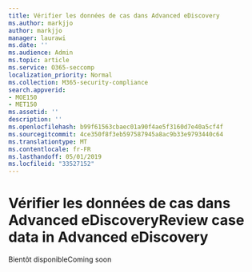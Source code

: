 ```yaml
---
title: Vérifier les données de cas dans Advanced eDiscovery
ms.author: markjjo
author: markjjo
manager: laurawi
ms.date: ''
ms.audience: Admin
ms.topic: article
ms.service: O365-seccomp
localization_priority: Normal
ms.collection: M365-security-compliance
search.appverid:
- MOE150
- MET150
ms.assetid: ''
description: ''
ms.openlocfilehash: b99f61563cbaec01a90f4ae5f3160d7e40a5cf4f
ms.sourcegitcommit: 4ce350f8f3eb597587945a8ac9b33e9793440c64
ms.translationtype: MT
ms.contentlocale: fr-FR
ms.lasthandoff: 05/01/2019
ms.locfileid: "33527152"
---
```

# <a name="review-case-data-in-advanced-ediscovery"></a><span data-ttu-id="5ffea-102">Vérifier les données de cas dans Advanced eDiscovery</span><span class="sxs-lookup"><span data-stu-id="5ffea-102">Review case data in Advanced eDiscovery</span></span>


<span data-ttu-id="5ffea-103">Bientôt disponible</span><span class="sxs-lookup"><span data-stu-id="5ffea-103">Coming soon</span></span>